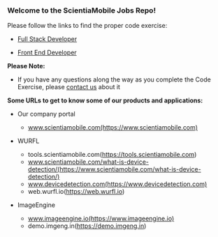 ### **Welcome to the ScientiaMobile Jobs Repo!**

Please follow the links to find the proper code exercise:

* [Full Stack Developer](https://github.com/ScientiaMobile/scientiamobile-jobs/wiki/Code-Exercise)


* [Front End Developer](https://github.com/ScientiaMobile/front-end-developer/wiki/Code-Exercise)

**Please Note:**
- If you have any questions along the way as you complete the Code Exercise, please [contact us](mailto:dev-jobs@scientiamobile.com?subject=Code-Exercise-Question) about it


**Some URLs to get to know some of our products and applications:**

- Our company portal
  - www.scientiamobile.com(https://www.scientiamobile.com)

- WURFL
  - tools.scientiamobile.com(https://tools.scientiamobile.com)
  - www.scientiamobile.com/what-is-device-detection/(https://www.scientiamobile.com/what-is-device-detection/)
  - www.devicedetection.com(https://www.devicedetection.com)
  - web.wurfl.io(https://web.wurfl.io)

- ImageEngine
  - www.imageengine.io(https://www.imageengine.io)
  - demo.imgeng.in(https://demo.imgeng.in)
